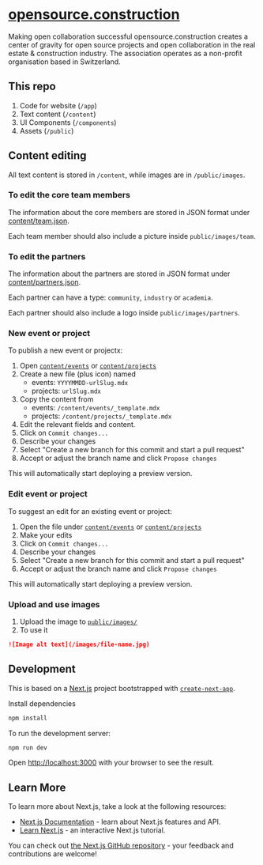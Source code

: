 # [opensource.construction](https://next.opensource.construction)

Making open collaboration successful opensource.construction creates a center of gravity for open source projects and open collaboration in the real estate & construction industry. The association operates as a non-profit organisation based in Switzerland.

## This repo

1. Code for website (`/app`)
2. Text content (`/content`)
3. UI Components (`/components`)
4. Assets (`/public`)

## Content editing

All text content is stored in `/content`, while images are in `/public/images`.

### To edit the core team members

The information about the core members are stored in JSON format under [content/team.json](/content/team.json).

Each team member should also include a picture inside `public/images/team`.

### To edit the partners

The information about the partners are stored in JSON format under [content/partners.json](/content/partners.json).

Each partner can have a type: `community`, `industry` or `academia`.

Each partner should also include a logo inside `public/images/partners`.

### New event or project

To publish a new event or projectx:

1. Open [`content/events`](/content/events) or [`content/projects`](/content/projects)
2. Create a new file (plus icon) named
   - events: `YYYYMMDD-urlSlug.mdx`
   - projects: `urlSlug.mdx`
3. Copy the content from
   - events: `/content/events/_template.mdx`
   - projects: `/content/projects/_template.mdx`
4. Edit the relevant fields and content.
5. Click on `Commit changes...`
6. Describe your changes
7. Select "Create a new branch for this commit and start a pull request"
8. Accept or adjust the branch name and click `Propose changes`

This will automatically start deploying a preview version.

### Edit event or project

To suggest an edit for an existing event or project:

1. Open the file under [`content/events`](/content/events) or [`content/projects`](/content/projects)
2. Make your edits
3. Click on `Commit changes...`
4. Describe your changes
5. Select "Create a new branch for this commit and start a pull request"
6. Accept or adjust the branch name and click `Propose changes`

This will automatically start deploying a preview version.

### Upload and use images

1. Upload the image to [`public/images/`](/public/images/)
2. To use it

```markdown
![Image alt text](/images/file-name.jpg)
```

## Development

This is based on a [Next.js](https://nextjs.org/) project bootstrapped with [`create-next-app`](https://github.com/vercel/next.js/tree/canary/packages/create-next-app).

Install dependencies

```bash
npm install
```

To run the development server:

```bash
npm run dev
```

Open [http://localhost:3000](http://localhost:3000) with your browser to see the result.

## Learn More

To learn more about Next.js, take a look at the following resources:

- [Next.js Documentation](https://nextjs.org/docs) - learn about Next.js features and API.
- [Learn Next.js](https://nextjs.org/learn) - an interactive Next.js tutorial.

You can check out [the Next.js GitHub repository](https://github.com/vercel/next.js/) - your feedback and contributions are welcome!
